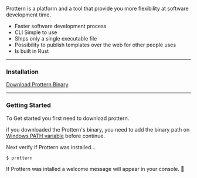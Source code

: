 Prottern is a platform and a tool that provide you more flexibility at software development time.

- Faster software development process
- CLI Simple to use
- Ships only a single executable file
- Possibility to publish templates over the web for other people uses
- Is built in Rust

***

### Installation
<a href="https://github.com/Lucas-Lopes-Pultz/prottern-rust/releases/download/v0.1.0-beta/Prottern-v0.1.0-beta.zip" rel="external">Download Prottern Binary</a>
***

### Getting Started

To Get started you first need to download prottern.

if you downloaded the Prottern's binary, you need to add the binary path on [Windows PATH variable](https://docs.microsoft.com/en-us/previous-versions/office/developer/sharepoint-2010/ee537574(v=office.14)) before continue.

Next verify if Prottern was installed...

```command
$ prottern
```

If Prottern was intalled a welcome message will appear in your console. 🎉
